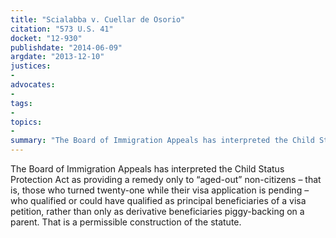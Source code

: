 ```yaml
---
title: "Scialabba v. Cuellar de Osorio"
citation: "573 U.S. 41"
docket: "12-930"
publishdate: "2014-06-09"
argdate: "2013-12-10"
justices:
- 
advocates:
- 
tags:
- 
topics:
- 
summary: "The Board of Immigration Appeals has interpreted the Child Status Protection Act as providing a remedy only to “aged-out” non-citizens – that is, those who turned twenty-one while their visa application is pending – who qualified or could have qualified as principal beneficiaries of a visa petition, rather than only as derivative beneficiaries piggy-backing on a parent. That is a permissible construction of the statute."
---
```

The Board of Immigration Appeals has interpreted the Child Status Protection Act as providing a remedy only to “aged-out” non-citizens – that is, those who turned twenty-one while their visa application is pending – who qualified or could have qualified as principal beneficiaries of a visa petition, rather than only as derivative beneficiaries piggy-backing on a parent. That is a permissible construction of the statute.

